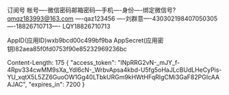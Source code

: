 订阅号
帐号—-微信密码邮箱密码—手机—-身份—-绑定微信号?
qmqz183993@163.com —-qaz123456 —-刘群意—-430302198407050305—-18826710713—- LQY18826710713

AppID(应用ID)wxb9bcd00c499bf9ba
AppSecret(应用密钥)82aea85f0fd0753f90e85232969236bc

Content-Length: 175
{
    "access_token": "lNpRRG2vN-_mJY_f-4Rpv334cwMM9sXa_Ydl6cN-_WrbvApsa4kbd-U5fg5oHaJLcBUdLHeCyPis-YU_xqtX5L5ZZ6GuoOW1Gg40LTbkURGm9kHWtHFqRIgCMi3GaF82PGIcAAAJAC", 
    "expires_in": 7200
}